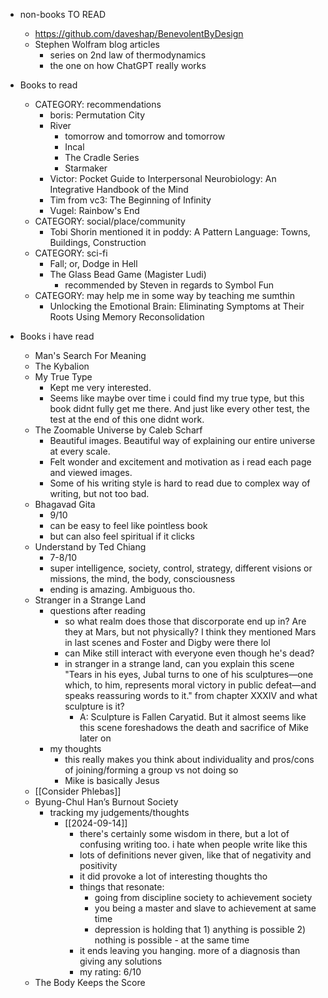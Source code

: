   * non-books TO READ
    * https://github.com/daveshap/BenevolentByDesign
    * Stephen Wolfram blog articles
      * series on 2nd law of thermodynamics
      * the one on how ChatGPT really works
  * Books to read
    * CATEGORY: recommendations
      * boris: Permutation City
      * River
        * tomorrow and tomorrow and tomorrow
        * Incal
        * The Cradle Series
        * Starmaker
      * Victor: Pocket Guide to Interpersonal Neurobiology: An Integrative Handbook of the Mind
      * Tim from vc3: The Beginning of Infinity
      * Vugel: Rainbow's End
    * CATEGORY: social/place/community
      * Tobi Shorin mentioned it in poddy: A Pattern Language: Towns, Buildings, Construction
    * CATEGORY: sci-fi
      * Fall; or, Dodge in Hell
      * The Glass Bead Game (Magister Ludi)
        * recommended by Steven in regards to Symbol Fun
    * CATEGORY: may help me in some way by teaching me sumthin
      * Unlocking the Emotional Brain: Eliminating Symptoms at Their Roots Using Memory Reconsolidation
  * Books i have read

    * Man's Search For Meaning
    * The Kybalion
    * My True Type
      * Kept me very interested.
      * Seems like maybe over time i could find my true type, but this book didnt fully get me there. And just like every other test, the test at the end of this one didnt work.
    * The Zoomable Universe by Caleb Scharf
      * Beautiful images. Beautiful way of explaining our entire universe at every scale.
      * Felt wonder and excitement and motivation as i read each page and viewed images.
      * Some of his writing style is hard to read due to complex way of writing, but not too bad.
    * Bhagavad Gita
      * 9/10
      * can be easy to feel like pointless book
      * but can also feel spiritual if it clicks
    * Understand by Ted Chiang
      * 7-8/10
      * super intelligence, society, control, strategy, different visions or missions, the mind, the body, consciousness
      * ending is amazing. Ambiguous tho. 
    * Stranger in a Strange Land
      * questions after reading
        * so what realm does those that discorporate end up in? Are they at Mars, but not physically? I think they mentioned Mars in last scenes and Foster and Digby were there lol
        * can Mike still interact with everyone even though he's dead?
        * in stranger in a strange land, can you explain this scene "Tears in his eyes, Jubal turns to one of his sculptures—one which, to him, represents moral victory in public defeat—and speaks reassuring words to it." from chapter XXXIV and what sculpture is it?
          * A: Sculpture is Fallen Caryatid. But it almost seems like this scene foreshadows the death and sacrifice of Mike later on
      * my thoughts
        * this really makes you think about individuality and pros/cons of joining/forming a group vs not doing so
        * Mike is basically Jesus
    * [[Consider Phlebas]]
    * Byung-Chul Han’s Burnout Society
      * tracking my judgements/thoughts
        * [[2024-09-14]]
          * there's certainly some wisdom in there, but a lot of confusing writing too. i hate when people write like this
          * lots of definitions never given, like that of negativity and positivity
          * it did provoke a lot of interesting thoughts tho
          * things that resonate:
            * going from discipline society to achievement society
            * you being a master and slave to achievement at same time
            * depression is holding that 1) anything is possible 2) nothing is possible - at the same time
          * it ends leaving you hanging. more of a diagnosis than giving any solutions
          * my rating: 6/10
    * The Body Keeps the Score
